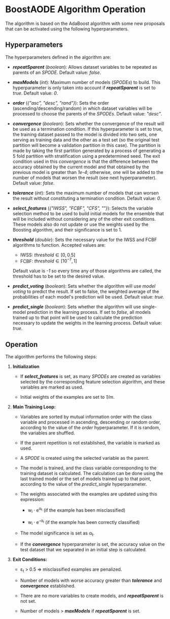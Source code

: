 # BoostAODE Algorithm Operation

The algorithm is based on the AdaBoost algorithm with some new proposals that can be activated using the following hyperparameters.

## Hyperparameters

The hyperparameters defined in the algorithm are:

- ***repeatSparent*** (*boolean*): Allows dataset variables to be repeated as parents of an *SPODE*. Default value: *false*.

- ***maxModels*** (*int*): Maximum number of models (*SPODEs*) to build. This hyperparameter is only taken into account if ***repeatSparent*** is set to *true*. Default value: *0*.

- ***order*** (*{"asc", "desc", "rand"}*): Sets the order (ascending/descending/random) in which dataset variables will be processed to choose the parents of the *SPODEs*. Default value: *"desc"*.

- ***convergence*** (*boolean*): Sets whether the convergence of the result will be used as a termination condition. If this hyperparameter is set to true, the training dataset passed to the model is divided into two sets, one serving as training data and the other as a test set (so the original test partition will become a validation partition in this case). The partition is made by taking the first partition generated by a process of generating a 5 fold partition with stratification using a predetermined seed. The exit condition used in this *convergence* is that the difference between the accuracy obtained by the current model and that obtained by the previous model is greater than *1e-4*; otherwise, one will be added to the number of models that worsen the result (see next hyperparameter). Default value: *false*.

- ***tolerance*** (*int*): Sets the maximum number of models that can worsen the result without constituting a termination condition. Default value: *0*.

- ***select_features*** (*{"IWSS", "FCBF", "CFS", ""}*): Selects the variable selection method to be used to build initial models for the ensemble that will be included without considering any of the other exit conditions. These models also do not update or use the weights used by the Boosting algorithm, and their significance is set to 1.

- ***threshold*** (*double*): Sets the necessary value for the IWSS and FCBF algorithms to function. Accepted values are:
  - IWSS: $threshold \in [0, 0.5]$
  - FCBF: $threshold \in [10^{-7}, 1]$

  Default value is *-1* so every time any of those algorithms are called, the threshold has to be set to the desired value.

- ***predict_voting*** (*boolean*): Sets whether the algorithm will use *model voting* to predict the result. If set to false, the weighted average of the probabilities of each model's prediction will be used. Default value: *true*.

- ***predict_single*** (*boolean*): Sets whether the algorithm will use single-model prediction in the learning process. If set to *false*, all models trained up to that point will be used to calculate the prediction necessary to update the weights in the learning process. Default value: *true*.

## Operation

The algorithm performs the following steps:

1. **Initialization**

    - If ***select_features*** is set, as many *SPODEs* are created as variables selected by the corresponding feature selection algorithm, and these variables are marked as used.

    - Initial weights of the examples are set to *1/m*.

1. **Main Training Loop:**

   - Variables are sorted by mutual information order with the class variable and processed in ascending, descending or random order, according to the value of the *order* hyperparameter. If it is random, the variables are shuffled.

   - If the parent repetition is not established, the variable is marked as used.

   - A *SPODE* is created using the selected variable as the parent.

   - The model is trained, and the class variable corresponding to the training dataset is calculated. The calculation can be done using the last trained model or the set of models trained up to that point, according to the value of the *predict_single* hyperparameter.

   - The weights associated with the examples are updated using this expression:

     - w<sub>i</sub> · e<sup>&alpha;<sub>t</sub></sup> (if the example has been misclassified)

     - w<sub>i</sub> · e<sup>-&alpha;<sub>t</sub></sup> (if the example has been correctly classified)

   - The model significance is set as &alpha;<sub>t</sub>.

   - If the ***convergence*** hyperparameter is set, the accuracy value on the test dataset that we separated in an initial step is calculated.

1. **Exit Conditions:**

   - &epsilon;<sub>t</sub> > 0.5 => misclassified examples are penalized.

   - Number of models with worse accuracy greater than ***tolerance*** and ***convergence*** established.

   - There are no more variables to create models, and ***repeatSparent*** is not set.

   - Number of models > ***maxModels*** if ***repeatSparent*** is set.
